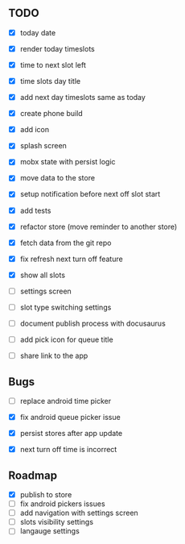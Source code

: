 ## TODO

- [x] today date
- [x] render today timeslots
- [x] time to next slot left
- [x] time slots day title
- [x] add next day timeslots same as today
- [x] create phone build
- [x] add icon
- [x] splash screen
- [x] mobx state with persist logic
- [x] move data to the store 
- [x] setup notification before next off slot start
- [x] add tests
- [x] refactor store (move reminder to another store)
- [x] fetch data from the git repo
- [x] fix refresh next turn off feature 
- [x] show all slots 
- [ ] settings screen
- [ ] slot type switching settings
- [ ] document publish process with docusaurus 
- [ ] add pick icon for queue title
- [ ] share link to the app


## Bugs

- [ ] replace android time picker
- [x] fix android queue picker issue
- [x] persist stores after app update
- [x] next turn off time is incorrect


## Roadmap

- [x] publish to store
- [ ] fix android pickers issues
- [ ] add navigation with settings screen
- [ ] slots visibility settings
- [ ] langauge settings
